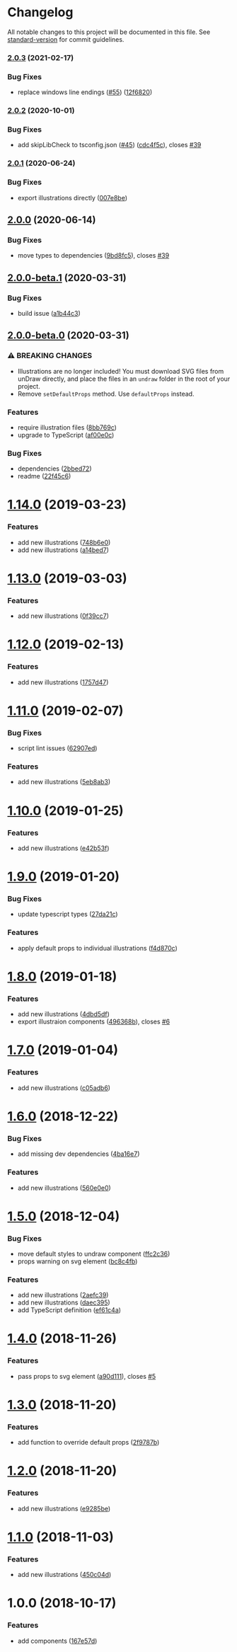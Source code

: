 # Changelog

All notable changes to this project will be documented in this file. See [standard-version](https://github.com/conventional-changelog/standard-version) for commit guidelines.

### [2.0.3](https://github.com/justinlettau/react-undraw/compare/v2.0.2...v2.0.3) (2021-02-17)


### Bug Fixes

* replace windows line endings ([#55](https://github.com/justinlettau/react-undraw/issues/55)) ([12f6820](https://github.com/justinlettau/react-undraw/commit/12f682022987b041f5c41c2ef05993276fdf74e4))

### [2.0.2](https://github.com/justinlettau/react-undraw/compare/v2.0.1...v2.0.2) (2020-10-01)


### Bug Fixes

* add skipLibCheck to tsconfig.json ([#45](https://github.com/justinlettau/react-undraw/issues/45)) ([cdc4f5c](https://github.com/justinlettau/react-undraw/commit/cdc4f5cc62e44be9e913ea2f13c7e9eb084d1a34)), closes [#39](https://github.com/justinlettau/react-undraw/issues/39)

### [2.0.1](https://github.com/justinlettau/react-undraw/compare/v2.0.0...v2.0.1) (2020-06-24)


### Bug Fixes

* export illustrations directly ([007e8be](https://github.com/justinlettau/react-undraw/commit/007e8bee9bb1e84f54dbd09928d930940980d835))

## [2.0.0](https://github.com/justinlettau/react-undraw/compare/v2.0.0-beta.1...v2.0.0) (2020-06-14)


### Bug Fixes

* move types to dependencies ([9bd8fc5](https://github.com/justinlettau/react-undraw/commit/9bd8fc5025ad669e08fd31e856d4566e050e68c3)), closes [#39](https://github.com/justinlettau/react-undraw/issues/39)

## [2.0.0-beta.1](https://github.com/justinlettau/react-undraw/compare/v2.0.0-beta.0...v2.0.0-beta.1) (2020-03-31)


### Bug Fixes

* build issue ([a1b44c3](https://github.com/justinlettau/react-undraw/commit/a1b44c33b022aa833dd9335f341db3f95d2472ed))

## [2.0.0-beta.0](https://github.com/justinlettau/react-undraw/compare/v1.14.0...v2.0.0-beta.0) (2020-03-31)


### ⚠ BREAKING CHANGES

* Illustrations are no longer included! You must download SVG files from unDraw directly, and place the files in an `undraw` folder in the root of your project.
* Remove `setDefaultProps` method. Use `defaultProps` instead.

### Features

* require illustration files ([8bb769c](https://github.com/justinlettau/react-undraw/commit/8bb769c55197fdddd86bf88d2a22706db9b419e1))
* upgrade to TypeScript ([af00e0c](https://github.com/justinlettau/react-undraw/commit/af00e0cda3743c4c035a700f724a3d8cf518126d))


### Bug Fixes

* dependencies ([2bbed72](https://github.com/justinlettau/react-undraw/commit/2bbed7223a16f07fedd63d1c9eb989ef008f27c1))
* readme ([22f45c6](https://github.com/justinlettau/react-undraw/commit/22f45c6fd4e0ce7aaf9878585cdbe2ff9d1ced92))

# [1.14.0](https://github.com/justinlettau/react-undraw/compare/v1.13.0...v1.14.0) (2019-03-23)


### Features

* add new illustrations ([748b6e0](https://github.com/justinlettau/react-undraw/commit/748b6e0))
* add new illustrations ([a14bed7](https://github.com/justinlettau/react-undraw/commit/a14bed7))



<a name="1.13.0"></a>
# [1.13.0](https://github.com/justinlettau/react-undraw/compare/v1.12.0...v1.13.0) (2019-03-03)


### Features

* add new illustrations ([0f39cc7](https://github.com/justinlettau/react-undraw/commit/0f39cc7))



<a name="1.12.0"></a>
# [1.12.0](https://github.com/justinlettau/react-undraw/compare/v1.11.0...v1.12.0) (2019-02-13)


### Features

* add new illustrations ([1757d47](https://github.com/justinlettau/react-undraw/commit/1757d47))



<a name="1.11.0"></a>
# [1.11.0](https://github.com/justinlettau/react-undraw/compare/v1.10.0...v1.11.0) (2019-02-07)


### Bug Fixes

* script lint issues ([62907ed](https://github.com/justinlettau/react-undraw/commit/62907ed))


### Features

* add new illustrations ([5eb8ab3](https://github.com/justinlettau/react-undraw/commit/5eb8ab3))



<a name="1.10.0"></a>
# [1.10.0](https://github.com/justinlettau/react-undraw/compare/v1.9.0...v1.10.0) (2019-01-25)


### Features

* add new illustrations ([e42b53f](https://github.com/justinlettau/react-undraw/commit/e42b53f))



<a name="1.9.0"></a>
# [1.9.0](https://github.com/justinlettau/react-undraw/compare/v1.8.0...v1.9.0) (2019-01-20)


### Bug Fixes

* update typescript types ([27da21c](https://github.com/justinlettau/react-undraw/commit/27da21c))


### Features

* apply default props to individual illustrations ([f4d870c](https://github.com/justinlettau/react-undraw/commit/f4d870c))



<a name="1.8.0"></a>

# [1.8.0](https://github.com/justinlettau/react-undraw/compare/v1.7.0...v1.8.0) (2019-01-18)

### Features

- add new illustrations ([4dbd5df](https://github.com/justinlettau/react-undraw/commit/4dbd5df))
- export illustraion components ([496368b](https://github.com/justinlettau/react-undraw/commit/496368b)), closes [#6](https://github.com/justinlettau/react-undraw/issues/6)

<a name="1.7.0"></a>

# [1.7.0](https://github.com/justinlettau/react-undraw/compare/v1.6.0...v1.7.0) (2019-01-04)

### Features

- add new illustrations ([c05adb6](https://github.com/justinlettau/react-undraw/commit/c05adb6))

<a name="1.6.0"></a>

# [1.6.0](https://github.com/justinlettau/react-undraw/compare/v1.5.0...v1.6.0) (2018-12-22)

### Bug Fixes

- add missing dev dependencies ([4ba16e7](https://github.com/justinlettau/react-undraw/commit/4ba16e7))

### Features

- add new illustrations ([560e0e0](https://github.com/justinlettau/react-undraw/commit/560e0e0))

<a name="1.5.0"></a>

# [1.5.0](https://github.com/justinlettau/react-undraw/compare/v1.4.0...v1.5.0) (2018-12-04)

### Bug Fixes

- move default styles to undraw component ([ffc2c36](https://github.com/justinlettau/react-undraw/commit/ffc2c36))
- props warning on svg element ([bc8c4fb](https://github.com/justinlettau/react-undraw/commit/bc8c4fb))

### Features

- add new illustrations ([2aefc39](https://github.com/justinlettau/react-undraw/commit/2aefc39))
- add new illustrations ([daec395](https://github.com/justinlettau/react-undraw/commit/daec395))
- add TypeScript definition ([ef61c4a](https://github.com/justinlettau/react-undraw/commit/ef61c4a))

<a name="1.4.0"></a>

# [1.4.0](https://github.com/justinlettau/react-undraw/compare/v1.3.0...v1.4.0) (2018-11-26)

### Features

- pass props to svg element ([a90d111](https://github.com/justinlettau/react-undraw/commit/a90d111)), closes [#5](https://github.com/justinlettau/react-undraw/issues/5)

<a name="1.3.0"></a>

# [1.3.0](https://github.com/justinlettau/react-undraw/compare/v1.2.0...v1.3.0) (2018-11-20)

### Features

- add function to override default props ([2f9787b](https://github.com/justinlettau/react-undraw/commit/2f9787b))

<a name="1.2.0"></a>

# [1.2.0](https://github.com/justinlettau/react-undraw/compare/v1.1.0...v1.2.0) (2018-11-20)

### Features

- add new illustrations ([e9285be](https://github.com/justinlettau/react-undraw/commit/e9285be))

<a name="1.1.0"></a>

# [1.1.0](https://github.com/justinlettau/react-undraw/compare/v1.0.0...v1.1.0) (2018-11-03)

### Features

- add new illustrations ([450c04d](https://github.com/justinlettau/react-undraw/commit/450c04d))

<a name="1.0.0"></a>

# 1.0.0 (2018-10-17)

### Features

- add components ([167e57d](https://github.com/justinlettau/react-undraw/commit/167e57d))
